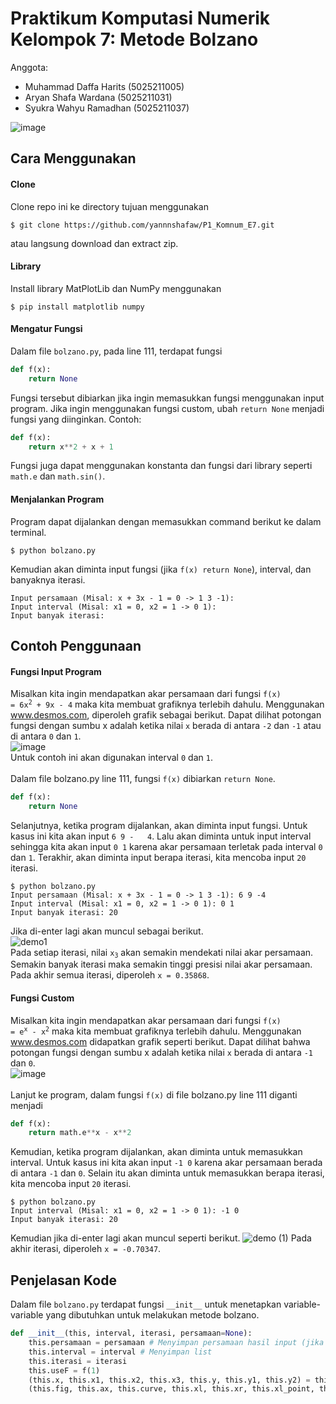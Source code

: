 # Praktikum Komputasi Numerik Kelompok 7: Metode Bolzano
Anggota:
- Muhammad Daffa Harits (5025211005)
- Aryan Shafa Wardana (5025211031)
- Syukra Wahyu Ramadhan (5025211037)

![image](https://user-images.githubusercontent.com/115603634/197460774-b755e92e-b548-42ca-b650-effcdf6cb9a5.png)

## Cara Menggunakan
#### Clone
Clone repo ini ke directory tujuan menggunakan
```
$ git clone https://github.com/yannnshafaw/P1_Komnum_E7.git
```
atau langsung download dan extract zip.

#### Library
Install library MatPlotLib dan NumPy menggunakan
```
$ pip install matplotlib numpy
```
#### Mengatur Fungsi
Dalam file `bolzano.py`, pada line 111, terdapat fungsi
```py
def f(x):
    return None
```
Fungsi tersebut dibiarkan jika ingin memasukkan fungsi menggunakan input program. Jika ingin menggunakan fungsi custom, ubah `return None` menjadi fungsi yang diinginkan. Contoh:
```py
def f(x):
    return x**2 + x + 1
```
Fungsi juga dapat menggunakan konstanta dan fungsi dari library seperti `math.e` dan `math.sin()`.

#### Menjalankan Program
Program dapat dijalankan dengan memasukkan command berikut ke dalam terminal.
```
$ python bolzano.py
```
Kemudian akan diminta input fungsi (jika `f(x) return None`), interval, dan banyaknya iterasi.
```
Input persamaan (Misal: x + 3x - 1 = 0 -> 1 3 -1):
Input interval (Misal: x1 = 0, x2 = 1 -> 0 1):
Input banyak iterasi:
```

## Contoh Penggunaan
#### Fungsi Input Program
Misalkan kita ingin mendapatkan akar persamaan dari fungsi
<code>f(x) = 6x<sup>2</sup> + 9x - 4</code>
maka kita membuat grafiknya terlebih dahulu. Menggunakan www.desmos.com, diperoleh grafik sebagai berikut. Dapat dilihat potongan fungsi dengan sumbu x adalah ketika nilai `x` berada di antara `-2` dan `-1` atau di antara `0` dan `1`.\
![image](https://user-images.githubusercontent.com/115603634/198007349-d673808e-9eef-4367-a09f-6af38bde4339.png)\
Untuk contoh ini akan digunakan interval `0` dan `1`.\
\
Dalam file bolzano.py line 111, fungsi `f(x)` dibiarkan `return None`.
```py
def f(x):
    return None
```
Selanjutnya, ketika program dijalankan, akan diminta input fungsi. Untuk kasus ini kita akan input `6 9 -   4`. Lalu akan diminta untuk input interval sehingga kita akan input `0 1` karena akar persamaan terletak pada interval `0` dan `1`. Terakhir, akan diminta input berapa iterasi, kita mencoba input `20` iterasi.
```
$ python bolzano.py
Input persamaan (Misal: x + 3x - 1 = 0 -> 1 3 -1): 6 9 -4
Input interval (Misal: x1 = 0, x2 = 1 -> 0 1): 0 1
Input banyak iterasi: 20
```
Jika di-enter lagi akan muncul sebagai berikut.\
![demo1](https://user-images.githubusercontent.com/115603634/198011247-ae0b59cd-0f73-4285-979d-5e72e8b6c131.gif)\
Pada setiap iterasi, nilai <code>x<sub>3</sub></code> akan semakin mendekati nilai akar persamaan. Semakin banyak iterasi maka semakin tinggi presisi nilai akar persamaan. Pada akhir semua iterasi, diperoleh `x = 0.35868`.

#### Fungsi Custom
Misalkan kita ingin mendapatkan akar persamaan dari fungsi
<code>f(x) = e<sup>x</sup> - x<sup>2</sup></code>
maka kita membuat grafiknya terlebih dahulu. Menggunakan www.desmos.com didapatkan grafik seperti berikut. Dapat dilihat bahwa potongan fungsi dengan sumbu x adalah ketika nilai `x` berada di antara `-1` dan `0`. \
![image](https://user-images.githubusercontent.com/115603634/197846013-122fd048-33c4-42f8-bdd9-b8c528410442.png)\
\
Lanjut ke program, dalam fungsi `f(x)` di file bolzano.py line 111 diganti menjadi
```py
def f(x):
    return math.e**x - x**2
```
Kemudian, ketika program dijalankan, akan diminta untuk memasukkan interval. Untuk kasus ini kita akan input `-1 0` karena akar persamaan berada di antara `-1` dan `0`. Selain itu akan diminta untuk memasukkan berapa iterasi, kita mencoba input `20` iterasi.
```
$ python bolzano.py
Input interval (Misal: x1 = 0, x2 = 1 -> 0 1): -1 0
Input banyak iterasi: 20
```
Kemudian jika di-enter lagi akan muncul seperti berikut.
![demo (1)](https://user-images.githubusercontent.com/115603634/198006634-3442bb08-5903-431c-935c-81b0b8c73464.gif)
Pada akhir iterasi, diperoleh `x = -0.70347`.

## Penjelasan Kode
Dalam file `bolzano.py` terdapat fungsi `__init__` untuk menetapkan variable-variable yang dibutuhkan untuk melakukan metode bolzano.
```py
def __init__(this, interval, iterasi, persamaan=None):
    this.persamaan = persamaan # Menyimpan persamaan hasil input (jika ada)
    this.interval = interval # Menyimpan list
    this.iterasi = iterasi
    this.useF = f(1)
    (this.x, this.x1, this.x2, this.x3, this.y, this.y1, this.y2) = this.setup()
    (this.fig, this.ax, this.curve, this.xl, this.xr, this.xl_point, this.xr_point) = this.init_plot()
```        
